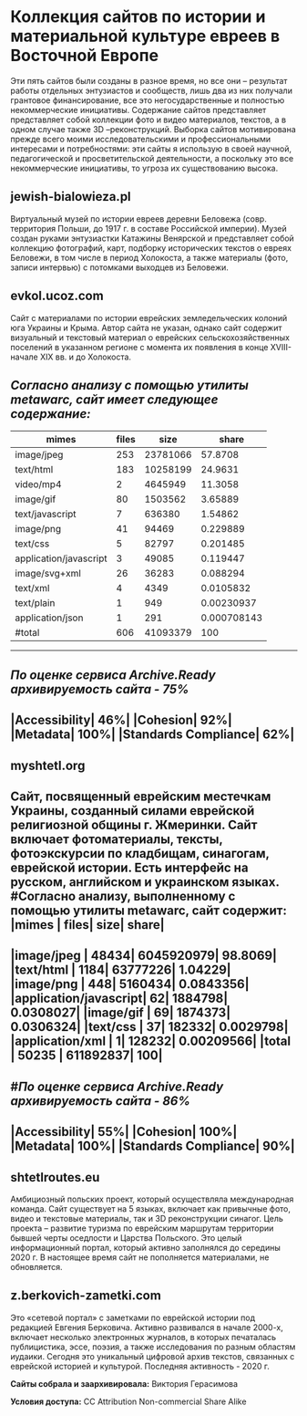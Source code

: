 # Коллекция сайтов по истории и материальной культуре евреев в Восточной Европе
Эти пять сайтов были созданы в разное время, но все они – результат работы отдельных энтузиастов и сообществ, лишь два из них получали грантовое финансирование, все это негосударственные и полностью некоммерческие инициативы. Содержание сайтов представляет представляет собой коллекции фото и видео материалов, текстов, а в одном случае также 3D –реконструкций.  Выборка сайтов мотивирована прежде всего моими исследовательскими и профессиональными интересами и потребностями: эти сайты я использую в своей научной, педагогической и просветительской деятельности, а поскольку это все некоммерческие инициативы, то угроза их существованию высока.  
## jewish-bialowieza.pl 
Виртуальный музей по истории евреев деревни Беловежа (совр. территория Польши, до 1917 г. в составе Российской империи). Музей создан руками энтузиастки Катажины Венярской и представляет собой коллекцию фотографий, карт, подборку исторических текстов о евреях Беловежи, в том числе в период Холокоста, а также материалы (фото, записи интервью) с потомками выходцев из Беловежи.

## evkol.ucoz.com
Сайт с материалами по истории еврейских земледельческих колоний юга Украины и Крыма. Автор сайта не указан, однако сайт содержит визуальный и текстовый материал о еврейских сельскохозяйственных поселений в указанном регионе с момента их появления в конце XVIII- начале XIX вв. и до Холокоста. 

*Согласно анализу с помощью утилиты metawarc, сайт имеет следующее содержание:*
-------------------------------------------------------------
|mimes               |      files|      size|          share|
|--------------------|  -------|  --------|  -------------|
|image/jpeg          |        253|  23781066|   57.8708|
|text/html           |        183|  10258199|   24.9631|
|video/mp4           |          2|   4645949|   11.3058|
|image/gif           |         80|   1503562|   3.65889|
|text/javascript     |          7|    636380|   1.54862|
|image/png           |         41|     94469|  0.229889|
|text/css            |          5|     82797|  0.201485|
|application/javascript|        3|     49085|  0.119447|
|image/svg+xml       |         26|     36283|  0.088294|
|text/xml            |          4|      4349| 0.0105832|
|text/plain          |          1|       949| 0.00230937|
|application/json    |          1|       291| 0.000708143|
|#total              |        606|  41093379|  100|
---------------------------------------------------------


*По оценке сервиса Archive.Ready архивируемость сайта - 75%*
----------------------
|Accessibility| 	46%|
|Cohesion| 	92%|
|Metadata| 	100%|
|Standards Compliance| 	62%|
----------------------------

## myshtetl.org
Сайт, посвященный еврейским местечкам Украины, созданный силами еврейской религиозной общины г. Жмеринки. Сайт включает фотоматериалы, тексты, фотоэкскурсии по кладбищам, синагогам, еврейской истории. Есть интерфейс на русском, английском и украинском языках. 
#Согласно анализу, выполненному с помощью утилиты metawarc, сайт содержит: 
|mimes                |     files|        size|         share|
------------------------------------------------------------
|image/jpeg           |     48434|  6045920979|   98.8069|
|text/html            |      1184|    63777226|    1.04229|
|image/png            |       448|     5160434|  0.0843356|
|application/javascript|       62|     1884798|  0.0308027|
|image/gif            |        69|     1874373|  0.0306324|
|text/css             |        37|      182332|  0.0029798|
|application/xml      |         1|      128232| 0.00209566|
|total                |    50235 | 611892837|  100|
-----------------------------------------------------------

#*По оценке сервиса Archive.Ready архивируемость сайта - 86%*
----------------------
|Accessibility| 	55%|
|Cohesion| 	100%|
|Metadata| 	100%|
|Standards Compliance| 	90%| 
----------------------------

## shtetlroutes.eu
Амбициозный польских проект, который осуществляла международная команда. Сайт существует на 5 языках, включает как привычные фото, видео и текстовые материалы, так и 3D реконструкции синагог. Цель проекта – развитие туризма по еврейским маршрутам территории бывшей черты оседлости и Царства Польского. Это целый информационный портал, который активно заполнялся до середины 2020 г. В настоящее время сайт не пополняется материалами, не обновляется. 
## z.berkovich-zametki.com
Это «сетевой портал» с заметками по еврейской истории под редакцией Евгения Берковича. Активно развивался в начале 2000-х, включает несколько электронных журналов, в которых печаталась публицистика, эссе, поэзия, а также исследования по разным областям иудаики. Сегодня это уникальный цифровой архив текстов, связанных с еврейской историей и культурой. Последняя активность - 2020 г. 

**Сайты собрала и заархивировала:** Виктория Герасимова

**Условия доступа:**  CC Attribution Non-commercial Share Alike



